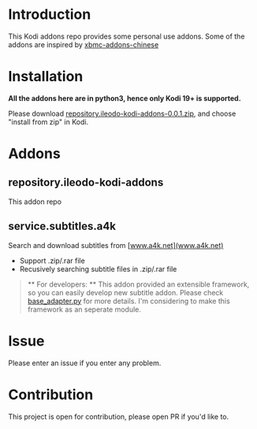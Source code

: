 # Introduction
This Kodi addons repo provides some personal use addons. Some of the addons are inspired by [xbmc-addons-chinese](https://github.com/taxigps/xbmc-addons-chinese)

# Installation
**All the addons here are in python3, hence only Kodi 19+ is supported.**

Please download [repository.ileodo-kodi-addons-0.0.1.zip](https://github.com/ileodo/kodi-addons/raw/main/dest/repository.ileodo-kodi-addons/repository.ileodo-kodi-addons-0.0.1.zip), and choose "install from zip" in Kodi.


# Addons

## repository.ileodo-kodi-addons
This addon repo

## service.subtitles.a4k
Search and download subtitles from [www.a4k.net](www.a4k.net) 
- Support .zip/.rar file
- Recusively searching subtitle files in .zip/.rar file

> ** For developers: **
> This addon provided an extensible framework, so you can easily develop new subtitle addon. 
> Please check [base_adapter.py](https://github.com/ileodo/kodi-addons/blob/main/service.subtitles.a4k/base_adapter.py) for more details.
> I'm considering to make this framework as an seperate module.

# Issue
Please enter an issue if you enter any problem.

# Contribution
This project is open for contribution, please open PR if you'd like to.

